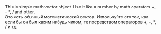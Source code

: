 This is simple math vector object. Use it like a number by math operators +, - *, / and other. <br/>
Это есть обычный математический вектор. Изпользуйте его так, как если бы он был каким нибудь чилом, те посредством операторов +, -, *, / и тд.
